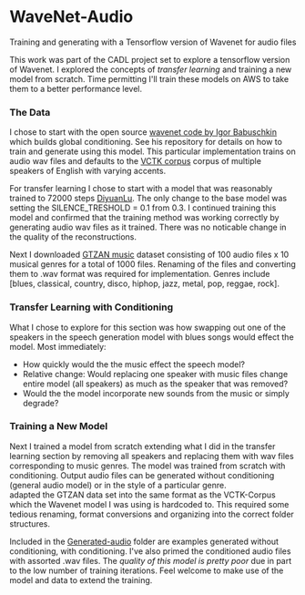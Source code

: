 # WaveNet-Audio
Training and generating with a Tensorflow version of Wavenet for audio files

This work was part of the CADL project set to explore a tensorflow version of Wavenet. I explored the concepts of *transfer learning* and training a new model from scratch. Time permitting I'll train these models on AWS to take them to a better performance level. 

### The Data
I chose to start with the open source [wavenet code by Igor Babuschkin](https://github.com/ibab/tensorflow-wavenet) which builds global conditioning. See his repository for details on how to train and generate using this model. This particular implementation trains on audio wav files and defaults to the  [VCTK corpus](http://homepages.inf.ed.ac.uk/jyamagis/page3/page58/page58.html) corpus of multiple speakers of English with varying accents.  

For transfer learning I chose to start with a model that was reasonably trained to 72000 steps [DiyuanLu](https://github.com/ibab/tensorflow-wavenet/files/1543096/2017-12-04T13-48-11.zip). The only change to the base model was setting the SILENCE_TRESHOLD = 0.1 from 0.3. I continued training this model and confirmed that the training method was working correctly by generating audio wav files as it trained. There was no noticable change in the quality of the reconstructions.

Next I downloaded [GTZAN music](https://www.kaggle.com/lnicalo/gtzan-musicspeech-collection) dataset consisting of 100 audio files x 10 musical genres for a total of 1000 files. Renaming of the files and converting them to .wav format was required for implementation. Genres include [blues, classical, country, disco, hiphop, jazz, metal, pop, reggae, rock].

### Transfer Learning with Conditioning
What I chose to explore for this section was how swapping out one of the speakers in the speech generation model with blues songs would effect the model. Most immediately:
- How quickly would the the music effect the speech model?
- Relative change: Would replacing one speaker with music files change entire model (all speakers) as much as the speaker that was removed?
- Would the the model incorporate new sounds from the music or simply degrade?

### Training a New Model
Next I trained a model from scratch extending what I did in the transfer learning section by removing all speakers and replacing them with wav files corresponding to music genres. The model was trained from scratch with conditioning. Output audio files can be generated without conditioning (general audio model) or in the style of a particular genre.  
adapted the GTZAN data set into the same format as the VCTK-Corpus which the Wavenet model I was using is hardcoded to. This required some tedious renaming, format conversions and organizing into the correct folder structures. 

Included in the [Generated-audio](https://github.com/giering/WaveNet-Audio/tree/master/Generated-audio) folder are examples generated without conditioning, with conditioning. I've also primed the conditioned audio files with assorted .wav files. The *quality of this model is pretty poor* due in part to the low number of training iterations. Feel welcome to make use of the model and data to extend the training.
